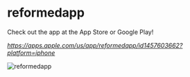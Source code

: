 # reformedapp

Check out the app at the App Store or Google Play!

_https://apps.apple.com/us/app/reformedapp/id1457603662?platform=iphone_

![reformedapp](https://i.imgur.com/x7iGY5Q.png)
